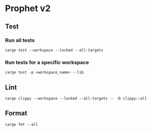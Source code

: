 # Prophet v2

## Test
### Run all tests
`cargo test --workspace --locked --all-targets`

### Run tests for a specific workspace
`cargo test -p <workspace_name> --lib`

## Lint
`cargo clippy --workspace --locked --all-targets -- -D clippy::all`

## Format
`cargo fmt --all`